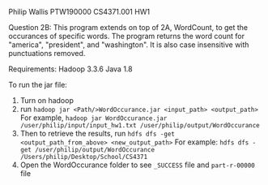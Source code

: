 Philip Wallis
PTW190000
CS4371.001 HW1

Question 2B:
This program extends on top of 2A, WordCount, to get the occurances of specific words.
The program returns the word count for "america", "president", and "washington".
It is also case insensitive with punctuations removed.

Requirements:
Hadoop 3.3.6
Java 1.8

To run the jar file:

1. Turn on hadoop
2. run `hadoop jar <Path/>WordOccurance.jar <input_path> <output_path>`
   For example, `hadoop jar WordOccurance.jar /user/philip/input/input_hw1.txt /user/philip/output/WordOccurance`
3. Then to retrieve the results, run `hdfs dfs -get <output_path_from_above> <new_output_path>`
   For example: `hdfs dfs -get /user/philip/output/WordOccurance /Users/philip/Desktop/School/CS4371`
4. Open the WordOccurance folder to see `_SUCCESS` file and `part-r-00000` file
